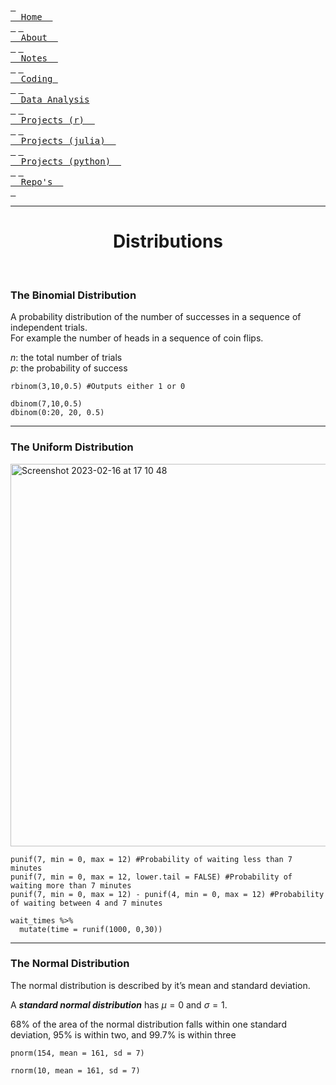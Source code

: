 [<kbd> <br>  Home  <br> </kbd>](https://atcurry.github.io)
[<kbd> <br>  About  <br> </kbd>](https://atcurry.github.io/about.html)
[<kbd> <br>  Notes  <br> </kbd>](https://atcurry.github.io/notes.html)
[<kbd> <br>  Coding  <br> </kbd>](https://atcurry.github.io/coding.html)
[<kbd> <br>  Data Analysis <br> </kbd>](https://atcurry.github.io/data.html)
[<kbd> <br>  Projects (r)  <br> </kbd>](https://atcurry.github.io/rprojects.html)
[<kbd> <br>  Projects (julia)  <br> </kbd>](https://atcurry.github.io/juliaprojects.html)
[<kbd> <br>  Projects (python)  <br> </kbd>](https://atcurry.github.io)
[<kbd> <br>  Repo's  <br> </kbd>](https://atcurry.github.io/repos.html)

---

<div align="center"> <h1> Distributions </h1> </div> <br/>

### The Binomial Distribution

A probability distribution of the number of successes in a sequence of independent trials.  
For example the number of heads in a sequence of coin flips.

$n$: the total number of trials    
$p$: the probability of success

```
rbinom(3,10,0.5) #Outputs either 1 or 0
```

```
dbinom(7,10,0.5)
dbinom(0:20, 20, 0.5)
```

---

### The Uniform Distribution

<img width="612" alt="Screenshot 2023-02-16 at 17 10 48" src="https://user-images.githubusercontent.com/124198480/219450369-03972dd9-565b-4e64-ba61-53d1ef24ccad.png">

```
punif(7, min = 0, max = 12) #Probability of waiting less than 7 minutes
punif(7, min = 0, max = 12, lower.tail = FALSE) #Probability of waiting more than 7 minutes
punif(7, min = 0, max = 12) - punif(4, min = 0, max = 12) #Probability of waiting between 4 and 7 minutes
```

```
wait_times %>%
  mutate(time = runif(1000, 0,30))
```

---

### The Normal Distribution

The normal distribution is described by it’s mean and standard deviation.

A *****************************standard normal distribution***************************** has $\mu = 0$ and $\sigma = 1$.

68% of the area of the normal distribution falls within one standard deviation, 95% is within two, and 99.7% is within three

```
pnorm(154, mean = 161, sd = 7)
```

```
rnorm(10, mean = 161, sd = 7)
```